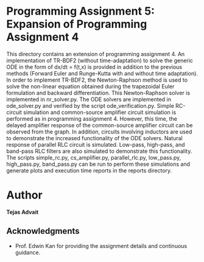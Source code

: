 # Programming Assignment 5: Expansion of Programming Assignment 4

This directory contains an extension of programming assignment 4. An implementation of TR-BDF2 (without time-adaptation) to solve the generic ODE in the form of dx/dt = f(t,x) is provided in addition to the previous methods (Forward Euler and Runge-Kutta with and without time adaptation). In order to implement TR-BDF2, the Newton-Raphson method is used to solve the non-linear equation obtained during the trapezoidal Euler formulation and backward differentiation. This Newton-Raphson solver is implemented in nr_solver.py. The ODE solvers are implemented in ode_solver.py and verified by the script ode_verification.py. Simple RC-circuit simulation and common-source amplifier circuit simulation is performed as in programming assignment 4. However, this time, the delayed amplifier response of the common-source amplifier circuit can be observed from the graph. In addition, circuits involving inductors are used to demonstrate the increased functionality of the ODE solvers. Natural response of parallel RLC circuit is simulated. Low-pass, high-pass, and band-pass RLC filters are also simulated to demonstrate this functionality. The scripts simple_rc.py, cs_amplifier.py, parallel_rlc.py, low_pass.py, high_pass.py, band_pass.py can be run to perform these simulations and generate plots and execution time reports in the reports directory.


# Author

**Tejas Advait**



## Acknowledgments

* Prof. Edwin Kan for providing the assignment details and continuous guidance.